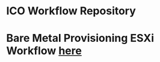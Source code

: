 # ICO Workflow Repository

# Bare Metal Provisioning ESXi Workflow [here](https://github.com/markpsmi/ICO/tree/main/baremetalesxi)


